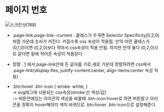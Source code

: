 # 페이지 번호

![스크린샷(188)](https://user-images.githubusercontent.com/79892837/141976959-91c792f8-1c8d-4f99-802d-2119110b77f3.png)


- .page-link.page-link--current : 클래스가 두개면 Selector Specificity(0,2,0) 처럼 가운데 숫자가 커진다. 커질수록 css 속성이 적용됨. 만약 어떤 클래스가 (0,1,0)이면 (0,2,0)보다 작아서 css속성이 적용 안됨. 하지만 만약 둘다 (0,2,0)으로 같다면 밑에 적어준 속성이 적용된다.

- 정렬 : <a href="#" class="page-link">1</a> 에서 page-link안에 든 글자를 가로,세로 가운데 정렬하려면 css에서 .page-link{display:flex, justify-content:center, align-items:center 속성 적용}

- .btn:hover .btn-icon {
  stroke: white; 
}  
    -> svg태그에 사용되는 css속성(stroke:선 색상/값)</br>
    -> 버튼안에있는 아이콘의 색상을 바꿀때 .btn-icon:hover로 하면 버튼말고 아이콘을 정확히 hover해야지 색이 바뀌므로 .btn:hover .btn-icon으로 설정해준다.
